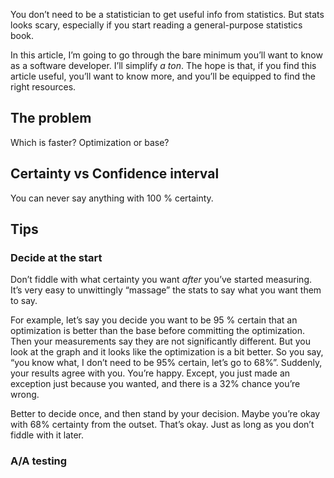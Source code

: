 You don’t need to be a statistician to get useful info from statistics.
But stats looks scary, especially if you start reading a general-purpose
statistics book.

In this article, I’m going to go through the bare minimum you’ll want to
know as a software developer. I’ll simplify *a ton*. The hope is that,
if you find this article useful, you’ll want to know more, and you’ll be
equipped to find the right resources.

## The problem

Which is faster? Optimization or base?

## Certainty vs Confidence interval

You can never say anything with 100 % certainty.

## Tips

### Decide at the start

Don’t fiddle with what certainty you want *after* you’ve started
measuring. It’s very easy to unwittingly “massage” the stats to say what
you want them to say.

For example, let’s say you decide you want to be 95 % certain that an
optimization is better than the base before committing the optimization.
Then your measurements say they are not significantly different. But you
look at the graph and it looks like the optimization is a bit better. So
you say, “you know what, I don’t need to be 95% certain, let’s go to
68%”. Suddenly, your results agree with you. You’re happy. Except, you
just made an exception just because you wanted, and there is a 32%
chance you’re wrong.

Better to decide once, and then stand by your decision. Maybe you’re
okay with 68% certainty from the outset. That’s okay. Just as long as
you don’t fiddle with it later.

### A/A testing
